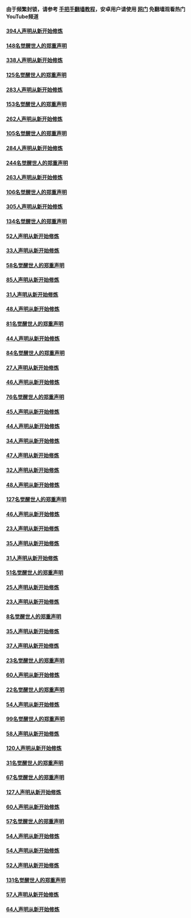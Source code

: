 #### 由于频繁封锁，请参考 [手把手翻墙教程](https://github.com/gfw-breaker/guides/wiki/)，安卓用户请使用 [网门](https://github.com/gfw-breaker/nogfw/blob/master/dl.md?t=05101001) 免翻墙观看热门YouTube频道 

#### [394人声明从新开始修炼](../pages/91/423914.md?t=05101001) 

#### [148名觉醒世人的郑重声明](../pages/91/423913.md?t=05101001) 

#### [338人声明从新开始修炼](../pages/91/423540.md?t=05101001) 

#### [125名觉醒世人的郑重声明](../pages/91/423539.md?t=05101001) 

#### [283人声明从新开始修炼](../pages/91/423296.md?t=05101001) 

#### [153名觉醒世人的郑重声明](../pages/91/423295.md?t=05101001) 

#### [262人声明从新开始修炼](../pages/91/423004.md?t=05101001) 

#### [105名觉醒世人的郑重声明](../pages/91/423003.md?t=05101001) 

#### [284人声明从新开始修炼](../pages/91/422707.md?t=05101001) 

#### [244名觉醒世人的郑重声明](../pages/91/422706.md?t=05101001) 

#### [263人声明从新开始修炼](../pages/91/422553.md?t=05101001) 

#### [106名觉醒世人的郑重声明](../pages/91/422552.md?t=05101001) 

#### [305人声明从新开始修炼](../pages/91/422153.md?t=05101001) 

#### [134名觉醒世人的郑重声明](../pages/91/422152.md?t=05101001) 

#### [52人声明从新开始修炼](../pages/91/421846.md?t=05101001) 

#### [33人声明从新开始修炼](../pages/91/421804.md?t=05101001) 

#### [58名觉醒世人的郑重声明](../pages/91/421845.md?t=05101001) 

#### [85人声明从新开始修炼](../pages/91/421769.md?t=05101001) 

#### [31人声明从新开始修炼](../pages/91/421763.md?t=05101001) 

#### [48人声明从新开始修炼](../pages/91/421605.md?t=05101001) 

#### [81名觉醒世人的郑重声明](../pages/91/421656.md?t=05101001) 

#### [44人声明从新开始修炼](../pages/91/421544.md?t=05101001) 

#### [84名觉醒世人的郑重声明](../pages/91/421543.md?t=05101001) 

#### [27人声明从新开始修炼](../pages/91/421465.md?t=05101001) 

#### [46人声明从新开始修炼](../pages/91/421454.md?t=05101001) 

#### [76名觉醒世人的郑重声明](../pages/91/421453.md?t=05101001) 

#### [45人声明从新开始修炼](../pages/91/421452.md?t=05101001) 

#### [44人声明从新开始修炼](../pages/91/421422.md?t=05101001) 

#### [34人声明从新开始修炼](../pages/91/421322.md?t=05101001) 

#### [47人声明从新开始修炼](../pages/91/421264.md?t=05101001) 

#### [32人声明从新开始修炼](../pages/91/421225.md?t=05101001) 

#### [48人声明从新开始修炼](../pages/91/421202.md?t=05101001) 

#### [127名觉醒世人的郑重声明](../pages/91/421224.md?t=05101001) 

#### [46人声明从新开始修炼](../pages/91/421203.md?t=05101001) 

#### [23人声明从新开始修炼](../pages/91/421138.md?t=05101001) 

#### [35人声明从新开始修炼](../pages/91/421122.md?t=05101001) 

#### [31人声明从新开始修炼](../pages/91/421081.md?t=05101001) 

#### [51名觉醒世人的郑重声明](../pages/91/421080.md?t=05101001) 

#### [25人声明从新开始修炼](../pages/91/421020.md?t=05101001) 

#### [23人声明从新开始修炼](../pages/91/420884.md?t=05101001) 

#### [8名觉醒世人的郑重声明](../pages/91/420883.md?t=05101001) 

#### [35人声明从新开始修炼](../pages/91/420809.md?t=05101001) 

#### [37人声明从新开始修炼](../pages/91/420766.md?t=05101001) 

#### [23名觉醒世人的郑重声明](../pages/91/420765.md?t=05101001) 

#### [60人声明从新开始修炼](../pages/91/420727.md?t=05101001) 

#### [22名觉醒世人的郑重声明](../pages/91/420726.md?t=05101001) 

#### [54人声明从新开始修炼](../pages/91/420529.md?t=05101001) 

#### [99名觉醒世人的郑重声明](../pages/91/420528.md?t=05101001) 

#### [58人声明从新开始修炼](../pages/91/420198.md?t=05101001) 

#### [120人声明从新开始修炼](../pages/91/420141.md?t=05101001) 

#### [31名觉醒世人的郑重声明](../pages/91/420197.md?t=05101001) 

#### [67名觉醒世人的郑重声明](../pages/91/420140.md?t=05101001) 

#### [127人声明从新开始修炼](../pages/91/420082.md?t=05101001) 

#### [60人声明从新开始修炼](../pages/91/420081.md?t=05101001) 

#### [57名觉醒世人的郑重声明](../pages/91/420080.md?t=05101001) 

#### [54人声明从新开始修炼](../pages/91/419533.md?t=05101001) 

#### [54人声明从新开始修炼](../pages/91/419532.md?t=05101001) 

#### [52人声明从新开始修炼](../pages/91/419531.md?t=05101001) 

#### [131名觉醒世人的郑重声明](../pages/91/419530.md?t=05101001) 

#### [57人声明从新开始修炼](../pages/91/419430.md?t=05101001) 

#### [64人声明从新开始修炼](../pages/91/419429.md?t=05101001) 

